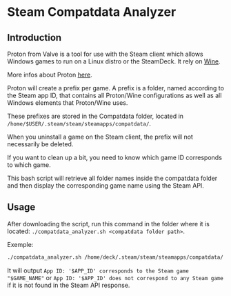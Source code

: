# Steam Compatdata Analyzer

## Introduction

Proton from Valve is a tool for use with the Steam client which allows Windows games to run on a Linux distro or the SteamDeck. It rely on [Wine](https://www.winehq.org/).

More infos about Proton [here](https://github.com/ValveSoftware/Proton).

Proton will create a prefix per game. A prefix is a folder, named according to the Steam app ID, that contains all Proton/Wine configurations as well as all Windows elements that Proton/Wine uses.

These prefixes are stored in the Compatdata folder, located in `/home/$USER/.steam/steam/steamapps/compatdata/`.

When you uninstall a game on the Steam client, the prefix will not necessarily be deleted.

If you want to clean up a bit, you need to know which game ID corresponds to which game.

This bash script will retrieve all folder names inside the compatdata folder and then display the corresponding game name using the Steam API.

## Usage

After downloading the script, run this command in the folder where it is located: `./compatdata_analyzer.sh <compatdata folder path>`.

Exemple:

```bash
./compatdata_analyzer.sh /home/deck/.steam/steam/steamapps/compatdata/
```

It will output `App ID: '$APP_ID' corresponds to the Steam game "$GAME_NAME"` or `App ID: '$APP_ID' does not correspond to any Steam game` if it is not found in the Steam API response.
